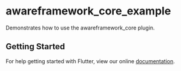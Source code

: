 # awareframework_core_example

Demonstrates how to use the awareframework_core plugin.

## Getting Started

For help getting started with Flutter, view our online
[documentation](https://flutter.io/).
